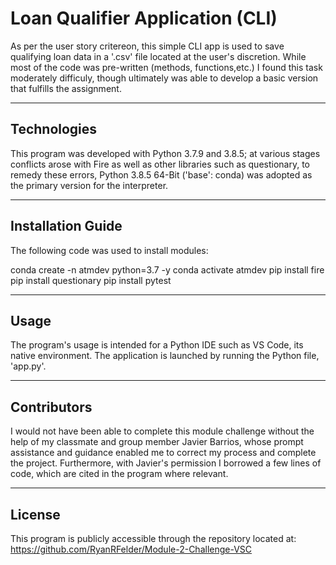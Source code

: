 # Loan Qualifier Application (CLI)

As per the user story critereon, this simple CLI app is used to save qualifying loan data in a
'.csv' file located at the user's discretion. While most of the code was pre-written (methods, functions,etc.) I found this task moderately difficuly, though ultimately was able to develop a basic version that fulfills the assignment.

---

## Technologies

This program was developed with Python 3.7.9 and 3.8.5; at various stages conflicts arose with Fire as well as other libraries such as questionary, to remedy these errors, Python 3.8.5 64-Bit ('base': conda) was adopted as the primary version for the interpreter. 

---

## Installation Guide

The following code was used to install modules:

conda create -n atmdev python=3.7 -y
conda activate atmdev
pip install fire
pip install questionary
pip install pytest

---

## Usage

The program's usage is intended for a Python IDE such as VS Code, its native environment. The application is launched by running the Python file, 'app.py'.

---

## Contributors

I would not have been able to complete this module challenge without the help of my classmate and group member Javier Barrios, whose prompt assistance and guidance enabled me to correct my process and complete the project. Furthermore, with Javier's permission I borrowed a few lines of code, which are cited in the program where relevant. 

---

## License

This program is publicly accessible through the repository located at:
https://github.com/RyanRFelder/Module-2-Challenge-VSC
